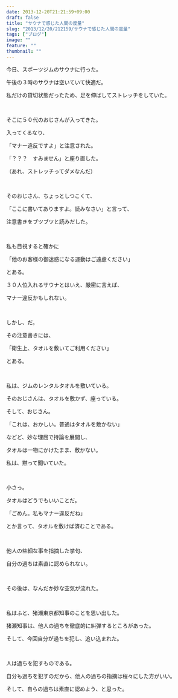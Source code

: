 ```yaml
---
date: 2013-12-20T21:21:59+09:00
draft: false
title: "サウナで感じた人間の度量"
slug: "2013/12/20/212159/サウナで感じた人間の度量"
tags: ["ブログ"]
image: ""
feature: ""
thumbnail: ""
---
```

<p>今日、スポーツジムのサウナに行った。</p><p>午後の３時のサウナは空いていて快適だ。</p><p>私だけの貸切状態だったため、足を伸ばしてストレッチをしていた。</p><br/><p>そこに５０代のおじさんが入ってきた。</p><p>入ってくるなり、</p><p>「マナー違反ですよ」と注意された。</p><p>「？？？　すみません」と座り直した。</p><p>（あれ、ストレッチってダメなんだ）</p><br/><p>そのおじさん、ちょっとしつこくて、</p><p>「ここに書いてありますよ。読みなさい」と言って、</p><p>注意書きをブツブツと読みだした。</p><br/><p>私も目視すると確かに</p><p>「他のお客様の御迷惑になる運動はご遠慮ください」</p><p>とある。</p><p>３０人位入れるサウナとはいえ、厳密に言えば、</p><p>マナー違反かもしれない。</p><br/><p>しかし、だ。</p><p>その注意書きには、</p><p>「衛生上、タオルを敷いてご利用ください」</p><p>とある。</p><br/><p>私は、ジムのレンタルタオルを敷いている。</p><p>そのおじさんは、タオルを敷かず、座っている。</p><p>そして、おじさん。</p><p>「これは、おかしい。普通はタオルを敷かない」</p><p>などど、妙な理屈で持論を展開し、</p><p>タオルは一物にかけたまま、敷かない。</p><p>私は、黙って聞いていた。</p><br/><p>小さっ。</p><p>タオルはどうでもいいことだ。</p><p>「ごめん。私もマナー違反だね」</p><p>とか言って、タオルを敷けば済むことである。</p><br/><p>他人の些細な事を指摘した挙句、</p><p>自分の過ちは素直に認められない。</p><br/><p>その後は、なんだか妙な空気が流れた。</p><br/><p>私はふと、猪瀬東京都知事のことを思い出した。</p><p>猪瀬知事は、他人の過ちを徹底的に糾弾するところがあった。</p><p>そして、今回自分が過ちを犯し、追い込まれた。</p><br/><p>人は過ちを犯すものである。</p><p>自分も過ちを犯すのだから、他人の過ちの指摘は程々にした方がいい。</p><p>そして、自らの過ちは素直に認めよう、と思った。</p><br/><br/><br/><br/><br/>

